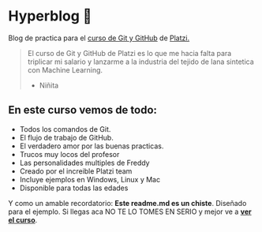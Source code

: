 # Hyperblog 💚
Blog de practica para el [curso de Git y GitHub](http://https://platzi.com/cursos/git-github/ "curso de Git y GitHub") de [Platzi.](https://platzi.com/home "Platzi.")
> El curso de Git y GitHub de Platzi es lo que me hacia falta para triplicar mi salario y lanzarme a la industria del tejido de lana sintetica con Machine Learning.
> - Niñita

## En este curso vemos de todo:
- Todos los comandos de Git.
- El flujo de trabajo de GitHub.
- El verdadero amor por las buenas practicas.
- Trucos muy locos del profesor
- Las personalidades multiples de Freddy
- Creado por el increible Platzi team
- Incluye ejemplos en Windows, Linux y Mac
- Disponible para todas las edades

Y como un amable recordatorio: **Este readme.md es un chiste**. Diseñado para el ejemplo. Si llegas aca NO TE LO TOMES EN SERIO y mejor ve a [**ver el curso**](http://https://platzi.com/cursos/git-github/ "mejor ve a ver el curso").